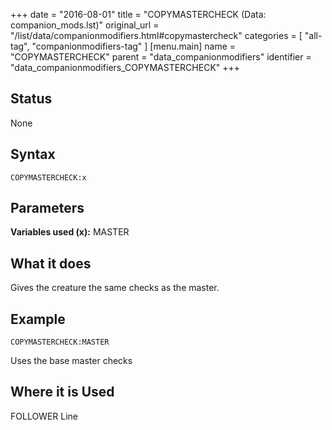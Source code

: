 +++
date = "2016-08-01"
title = "COPYMASTERCHECK (Data: companion_mods.lst)"
original_url = "/list/data/companionmodifiers.html#copymastercheck"
categories = [ "all-tag", "companionmodifiers-tag" ]
[menu.main]
    name = "COPYMASTERCHECK"
    parent = "data_companionmodifiers"
    identifier = "data_companionmodifiers_COPYMASTERCHECK"
+++

## Status

None

## Syntax

`COPYMASTERCHECK:x`

## Parameters




**Variables used (x):** MASTER

What it does
------------

Gives the creature the same checks as the master.

Example
-------

`COPYMASTERCHECK:MASTER`

Uses the base master checks

Where it is Used
----------------

FOLLOWER Line

